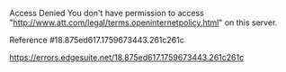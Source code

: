 Access Denied
You don't have permission to access "http://www.att.com/legal/terms.openinternetpolicy.html" on this server.

Reference #18.875ed617.1759673443.261c261c

https://errors.edgesuite.net/18.875ed617.1759673443.261c261c